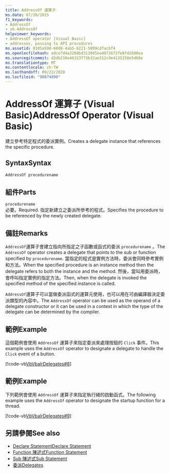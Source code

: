 ```yaml
---
title: AddressOf 運算子
ms.date: 07/20/2015
f1_keywords:
- AddressOf
- vb.AddressOf
helpviewer_keywords:
- AddressOf operator [Visual Basic]
- addresses, passing to API procedures
ms.assetid: 8105a59d-60d8-4ab5-b221-5899cdfacbf4
ms.openlocfilehash: edce7d4a2268bd311045ea4972672fe8fd2600ea
ms.sourcegitcommit: d2db216e46323f73b32ae312c9e4135258e5d68e
ms.translationtype: MT
ms.contentlocale: zh-TW
ms.lasthandoff: 09/22/2020
ms.locfileid: "90874890"
---
```

# <a name="addressof-operator-visual-basic"></a><span data-ttu-id="694a6-102">AddressOf 運算子 (Visual Basic)</span><span class="sxs-lookup"><span data-stu-id="694a6-102">AddressOf Operator (Visual Basic)</span></span>

<span data-ttu-id="694a6-103">建立參考特定程式的委派實例。</span><span class="sxs-lookup"><span data-stu-id="694a6-103">Creates a delegate instance that references the specific procedure.</span></span>  
  
## <a name="syntax"></a><span data-ttu-id="694a6-104">Syntax</span><span class="sxs-lookup"><span data-stu-id="694a6-104">Syntax</span></span>  
  
```vb  
AddressOf procedurename  
```  
  
## <a name="parts"></a><span data-ttu-id="694a6-105">組件</span><span class="sxs-lookup"><span data-stu-id="694a6-105">Parts</span></span>  

 `procedurename`  
 <span data-ttu-id="694a6-106">必要。</span><span class="sxs-lookup"><span data-stu-id="694a6-106">Required.</span></span> <span data-ttu-id="694a6-107">指定新建立之委派所參考的程式。</span><span class="sxs-lookup"><span data-stu-id="694a6-107">Specifies the procedure to be referenced by the newly created delegate.</span></span>  
  
## <a name="remarks"></a><span data-ttu-id="694a6-108">備註</span><span class="sxs-lookup"><span data-stu-id="694a6-108">Remarks</span></span>  

 <span data-ttu-id="694a6-109">`AddressOf`運算子會建立指向所指定之子函數或函式的委派 `procedurename` 。</span><span class="sxs-lookup"><span data-stu-id="694a6-109">The `AddressOf` operator creates a delegate that points to the sub or function specified by `procedurename`.</span></span> <span data-ttu-id="694a6-110">當指定的程式是實例方法時，委派會同時參考實例和方法。</span><span class="sxs-lookup"><span data-stu-id="694a6-110">When the specified procedure is an instance method then the delegate refers to both the instance and the method.</span></span> <span data-ttu-id="694a6-111">然後，當叫用委派時，會呼叫指定實例的指定方法。</span><span class="sxs-lookup"><span data-stu-id="694a6-111">Then, when the  delegate is invoked the specified method of the specified instance is called.</span></span>  
  
 <span data-ttu-id="694a6-112">`AddressOf`運算子可以當做委派函式的運算元使用，也可以用在可由編譯器決定委派類型的內容中。</span><span class="sxs-lookup"><span data-stu-id="694a6-112">The `AddressOf` operator can be used as the operand of a delegate constructor or it can be used in a context in which the type of the delegate can be determined by the compiler.</span></span>  
  
## <a name="example"></a><span data-ttu-id="694a6-113">範例</span><span class="sxs-lookup"><span data-stu-id="694a6-113">Example</span></span>  

 <span data-ttu-id="694a6-114">這個範例會使用 `AddressOf` 運算子來指定委派來處理按鈕的 `Click` 事件。</span><span class="sxs-lookup"><span data-stu-id="694a6-114">This example uses the `AddressOf` operator to designate a delegate to handle the `Click` event of a button.</span></span>  
  
 [!code-vb[VbVbalrDelegates#8](~/samples/snippets/visualbasic/VS_Snippets_VBCSharp/VbVbalrDelegates/VB/Class1.vb#8)]  
  
## <a name="example"></a><span data-ttu-id="694a6-115">範例</span><span class="sxs-lookup"><span data-stu-id="694a6-115">Example</span></span>  

 <span data-ttu-id="694a6-116">下列範例會使用 `AddressOf` 運算子來指定執行緒的啟動函式。</span><span class="sxs-lookup"><span data-stu-id="694a6-116">The following example uses the `AddressOf` operator to designate the startup function for a thread.</span></span>  
  
 [!code-vb[VbVbalrDelegates#9](~/samples/snippets/visualbasic/VS_Snippets_VBCSharp/VbVbalrDelegates/VB/Class1.vb#9)]  
  
## <a name="see-also"></a><span data-ttu-id="694a6-117">另請參閱</span><span class="sxs-lookup"><span data-stu-id="694a6-117">See also</span></span>

- [<span data-ttu-id="694a6-118">Declare Statement</span><span class="sxs-lookup"><span data-stu-id="694a6-118">Declare Statement</span></span>](../statements/declare-statement.md)
- [<span data-ttu-id="694a6-119">Function 陳述式</span><span class="sxs-lookup"><span data-stu-id="694a6-119">Function Statement</span></span>](../statements/function-statement.md)
- [<span data-ttu-id="694a6-120">Sub 陳述式</span><span class="sxs-lookup"><span data-stu-id="694a6-120">Sub Statement</span></span>](../statements/sub-statement.md)
- [<span data-ttu-id="694a6-121">委派</span><span class="sxs-lookup"><span data-stu-id="694a6-121">Delegates</span></span>](../../programming-guide/language-features/delegates/index.md)
